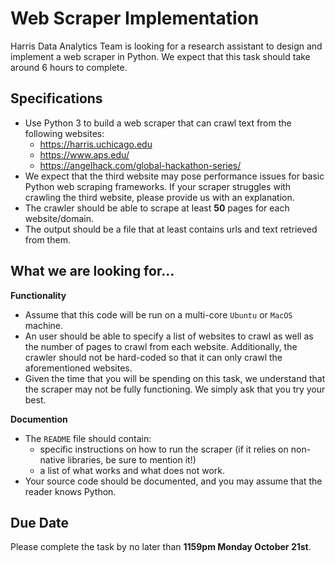 # Web Scraper Implementation

Harris Data Analytics Team is looking for a research assistant to design and implement a web scraper in Python. We expect that this task should take around 6 hours to complete.

## Specifications

- Use Python 3 to build a web scraper that can crawl text from the following websites:
    - https://harris.uchicago.edu
    - https://www.aps.edu/
    - https://angelhack.com/global-hackathon-series/
- We expect that the third website may pose performance issues for basic Python web scraping frameworks. If your scraper struggles with crawling the third website, please provide us with an explanation. 
- The crawler should be able to scrape at least **50** pages for each website/domain.
- The output should be a file that at least contains urls and text retrieved from them.

## What we are looking for...

**Functionality**   

- Assume that this code will be run on a multi-core `Ubuntu` or `MacOS` machine.
- An user should be able to specify a list of websites to crawl as well as the number of pages to crawl from each website. Additionally, the crawler should not be hard-coded so that it can only crawl the aforementioned websites.
- Given the time that you will be spending on this task, we understand that the scraper may not be fully functioning. We simply ask that you try your best.

**Documention**

- The `README` file should contain:
    - specific instructions on how to run the scraper (if it relies on non-native libraries, be sure to mention it!)
    - a list of what works and what does not work.
- Your source code should be documented, and you may assume that the reader knows Python.

## Due Date

Please complete the task by no later than **1159pm Monday October 21st**.